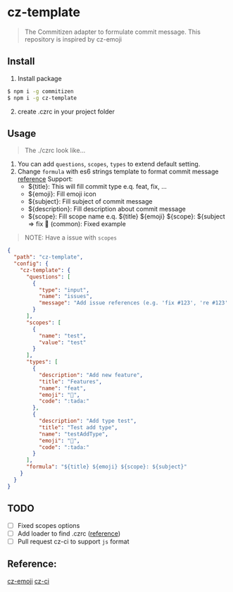 # cz-template

> The Commitizen adapter to formulate commit message.
This repository is inspired by cz-emoji

## Install

1. Install package
```sh
$ npm i -g commitizen
$ npm i -g cz-template
```

2. create .czrc in your project folder

## Usage

> The ./czrc look like...

1. You can add `questions`, `scopes`, `types` to extend default setting.
2. Change `formula` with es6 strings template to format commit message
  [reference](https://github.com/angular/angular/blob/master/CONTRIBUTING.md#type)
  Support:
    - ${title}: This will fill commit type e.q. feat, fix, ...
    - ${emoji}: Fill emoji icon
    - ${subject}: Fill subject of commit message
    - ${description}: Fill description about commit message
    - ${scope}: Fill scope name
  e.q. ${title} ${emoji} ${scope}: ${subject => fix 🎉 (common): Fixed example

> NOTE: Have a issue with `scopes`


```json
{
  "path": "cz-template",
  "config": {
    "cz-template": {
      "questions": [
        {
          "type": "input",
          "name": "issues",
          "message": "Add issue references (e.g. 'fix #123', 're #123'.):\n"
        }
      ],
      "scopes": [
        {
          "name": "test",
          "value": "test"
        }
      ],
      "types": [
        {
          "description": "Add new feature",
          "title": "Features",
          "name": "feat",
          "emoji": "🎉",
          "code": ":tada:"
        },
        {
          "description": "Add type test",
          "title": "Test add type",
          "name": "testAddType",
          "emoji": "🎉",
          "code": ":tada:"
        }
      ],
      "formula": "${title} ${emoji} ${scope}: ${subject}"
    }
  }
}
```

## TODO

- [ ] Fixed scopes options
- [ ] Add loader to find .czrc ([reference](https://github.com/commitizen/cz-cli/blob/master/src/configLoader/loader.js#L20))
- [ ] Pull request cz-ci to support `js` format

## Reference:
[cz-emoji](https://github.com/up9cloud/cz-emoji)
[cz-ci](https://github.com/commitizen/cz-cli)
